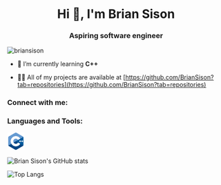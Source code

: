 


<h1 align="center">Hi 👋, I'm Brian Sison</h1>

<h3 align="center">Aspiring software engineer</h3>

<p align="left"> <img src="https://komarev.com/ghpvc/?username=briansison&label=Profile%20views&color=0e75b6&style=flat" alt="briansison" /> </p>

- 🌱 I’m currently learning **C++**

- 👨‍💻 All of my projects are available at [https://github.com/BrianSison?tab=repositories](https://github.com/BrianSison?tab=repositories)

<h3 align="left">Connect with me:</h3>
<p align="left">
</p>

<h3 align="left">Languages and Tools:</h3>
<p align="left"> <a href="https://www.w3schools.com/cpp/" target="_blank" rel="noreferrer"> <img src="https://raw.githubusercontent.com/devicons/devicon/master/icons/cplusplus/cplusplus-original.svg" alt="cplusplus" width="40" height="40"/> </a> </p>

![Brian Sison's GitHub stats](https://github-readme-stats.vercel.app/api?username=briansison&show_icons=true&theme=transparent)

![Top Langs](https://github-readme-stats.vercel.app/api/top-langs/?username=briansison&show_icons=true&theme=cobalt)
